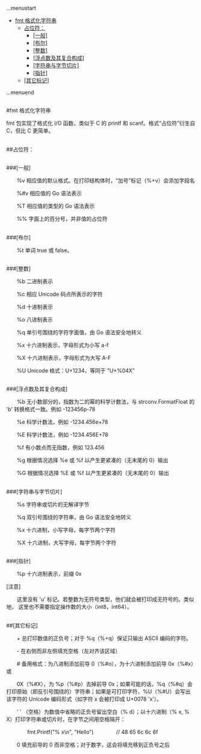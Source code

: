 ...menustart

 - [fmt 格式化字符串](#ccb2ec8103248126d4115d0d9203fe6f)
	 - [占位符：](#728348c8559bc28c8a5dd20013145e1c)
		 - [\[一般\]](#f0774dd27d27aef1c45f49da6de4336f)
		 - [\[布尔\]](#d38955d5ced4563ab0bfc52180cba335)
		 - [\[整数\]](#58d51d9964ce48653c8d2b0ce7c61ffc)
		 - [\[浮点数及其复合构成\]](#ffe643551f677b25d43615f19790a701)
		 - [\[字符串与字节切片\]](#dc4f2095726996a30dff6d8e2ceda7f6)
		 - [\[指针\]](#8be2910837b633c65a7b3d39d666a821)
	 - [\[其它标记\]](#86bdb9e5a2b954adf75f442b43c4cb37)

...menuend


<h2 id="ccb2ec8103248126d4115d0d9203fe6f"></h2>

#fmt 格式化字符串

fmt 包实现了格式化 I/O 函数，类似于 C 的 printf 和 scanf。格式“占位符”衍生自 C，但比 C 更简单。

<h2 id="728348c8559bc28c8a5dd20013145e1c"></h2>

##占位符：

<h2 id="f0774dd27d27aef1c45f49da6de4336f"></h2>

###[一般]

　　%v	相应值的默认格式。在打印结构体时，“加号”标记（%+v）会添加字段名

　　%#v	相应值的 Go 语法表示

　　%T	相应值的类型的 Go 语法表示

　　%%	字面上的百分号，并非值的占位符

<h2 id="d38955d5ced4563ab0bfc52180cba335"></h2>

###[布尔]

　　%t	单词 true 或 false。

<h2 id="58d51d9964ce48653c8d2b0ce7c61ffc"></h2>

###[整数]

　　%b	二进制表示

　　%c	相应 Unicode 码点所表示的字符

　　%d	十进制表示

　　%o	八进制表示

　　%q	单引号围绕的字符字面值，由 Go 语法安全地转义

　　%x	十六进制表示，字母形式为小写 a-f

　　%X	十六进制表示，字母形式为大写 A-F

　　%U	Unicode 格式：U+1234，等同于 "U+%04X"

<h2 id="ffe643551f677b25d43615f19790a701"></h2>

###[浮点数及其复合构成]

　　%b	无小数部分的，指数为二的幂的科学计数法，与 strconv.FormatFloat 的 'b' 转换格式一致。例如 -123456p-78

　　%e	科学计数法，例如 -1234.456e+78

　　%E	科学计数法，例如 -1234.456E+78

　　%f	有小数点而无指数，例如 123.456

　　%g	根据情况选择 %e 或 %f 以产生更紧凑的（无末尾的 0）输出

　　%G	根据情况选择 %E 或 %f 以产生更紧凑的（无末尾的 0）输出

<h2 id="dc4f2095726996a30dff6d8e2ceda7f6"></h2>

###[字符串与字节切片]

　　%s	字符串或切片的无解译字节

　　%q	双引号围绕的字符串，由 Go 语法安全地转义

　　%x	十六进制，小写字母，每字节两个字符

　　%X	十六进制，大写字母，每字节两个字符

<h2 id="8be2910837b633c65a7b3d39d666a821"></h2>

###[指针]

　　%p	十六进制表示，前缀 0x


[注意]

　　这里没有 'u' 标记。若整数为无符号类型，他们就会被打印成无符号的。类似地， 这里也不需要指定操作数的大小（int8，int64）。


<h2 id="86bdb9e5a2b954adf75f442b43c4cb37"></h2>

##[其它标记]

　　+	总打印数值的正负号；对于 %q（%+q）保证只输出 ASCII 编码的字符。

　　-	在右侧而非左侧填充空格（左对齐该区域）

　　#	备用格式：为八进制添加前导 0（%#o），为十六进制添加前导 0x（%#x）或

　　0X（%#X），为 %p（%#p）去掉前导 0x；如果可能的话，%q（%#q）会打印原始（即反引号围绕的）字符串；如果是可打印字符，%U（%#U）会写出该字符的 Unicode 编码形式（如字符 x 会被打印成 U+0078 'x'）。

　　' '	（空格）为数值中省略的正负号留出空白（% d）；以十六进制（% x, % X）打印字符串或切片时，在字节之间用空格隔开：

　　　　fmt.Printf("% x\n", "Hello")
　　　　// 48 65 6c 6c 6f

　　0	填充前导的 0 而非空格；对于数字，这会将填充移到正负号之后

